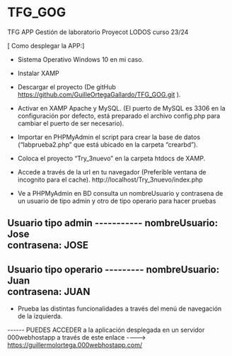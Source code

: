 # TFG_GOG
TFG APP Gestión de laboratorio Proyecot LODOS curso 23/24

[ Como desplegar la APP:] 

- Sistema Operativo Windows 10 en mi caso. 

- Instalar XAMP  

- Descargar el proyecto (De gitHub  https://github.com/GuilleOrtegaGallardo/TFG_GOG.git ).  

- Activar en XAMP Apache y MySQL. (El puerto de MySQL es 3306 en la 		configuración por defecto, está preparado el archivo config.php para cambiar 	el puerto de ser necesario). 

- Importar en PHPMyAdmin el script para crear la base de datos				(“labprueba2.php” que está ubicado en la carpeta “crearbd”). 

- Coloca el proyecto “Try_3nuevo” en la carpeta htdocs de XAMP. 

- Accede a través de la url en tu navegador (Preferible ventana de incognito 		 para el cache).  http://localhost/Try_3nuevo/index.php  

- Ve a PHPMyAdmin en BD consulta un nombreUsuario y contrasena de un 		usuario de tipo admin y otro de tipo operario para hacer pruebas 

Usuario tipo admin ----------- 
nombreUsuario: Jose  
contrasena: JOSE
---------------------------

Usuario tipo operario ---------
nombreUsuario: Juan  
contrasena: JUAN
-------------------------------


- Prueba las distintas funcionalidades a través del menú de navegación de la izquierda.


------ PUEDES ACCEDER a la aplicación desplegada en un servidor 000webhostapp  a través de este enlace ---->    https://guillermolortega.000webhostapp.com/
